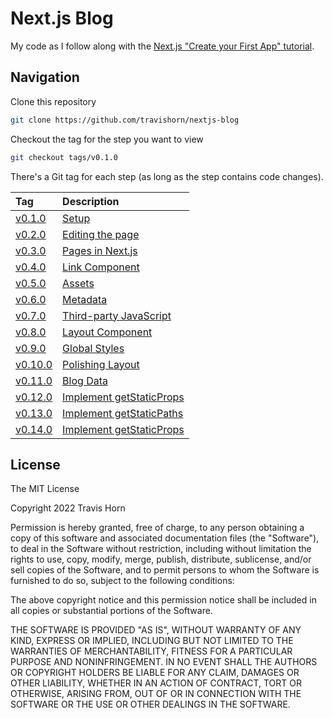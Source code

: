 # Next.js Blog

My code as I follow along with the [Next.js "Create your First App"
tutorial](https://nextjs.org/learn/basics/create-nextjs-app).

## Navigation

Clone this repository

```bash
git clone https://github.com/travishorn/nextjs-blog
```

Checkout the tag for the step you want to view

```bash
git checkout tags/v0.1.0
```

There's a Git tag for each step (as long as the step contains code changes).

| Tag                                                               | Description                                                                                          |
|:------------------------------------------------------------------|:-----------------------------------------------------------------------------------------------------|
| [v0.1.0](https://github.com/travishorn/nextjs-blog/tree/v0.1.0)   | [Setup](https://nextjs.org/learn/basics/create-nextjs-app/setup)                                     |
| [v0.2.0](https://github.com/travishorn/nextjs-blog/tree/v0.2.0)   | [Editing the page](https://nextjs.org/learn/basics/create-nextjs-app/editing-the-page)               |
| [v0.3.0](https://github.com/travishorn/nextjs-blog/tree/v0.3.0)   | [Pages in Next.js](https://nextjs.org/learn/basics/navigate-between-pages/pages-in-nextjs)           |
| [v0.4.0](https://github.com/travishorn/nextjs-blog/tree/v0.4.0)   | [Link Component](https://nextjs.org/learn/basics/navigate-between-pages/link-component)              |
| [v0.5.0](https://github.com/travishorn/nextjs-blog/tree/v0.5.0)   | [Assets](https://nextjs.org/learn/basics/assets-metadata-css/assets)                                 |
| [v0.6.0](https://github.com/travishorn/nextjs-blog/tree/v0.6.0)   | [Metadata](https://nextjs.org/learn/basics/assets-metadata-css/metadata)                             |
| [v0.7.0](https://github.com/travishorn/nextjs-blog/tree/v0.7.0)   | [Third-party JavaScript](https://nextjs.org/learn/basics/assets-metadata-css/third-party-javascript) |
| [v0.8.0](https://github.com/travishorn/nextjs-blog/tree/v0.8.0)   | [Layout Component](https://nextjs.org/learn/basics/assets-metadata-css/layout-component)             |
| [v0.9.0](https://github.com/travishorn/nextjs-blog/tree/v0.9.0)   | [Global Styles](https://nextjs.org/learn/basics/assets-metadata-css/global-styles)                   |
| [v0.10.0](https://github.com/travishorn/nextjs-blog/tree/v0.10.0) | [Polishing Layout](https://nextjs.org/learn/basics/assets-metadata-css/polishing-layout)             |
| [v0.11.0](https://github.com/travishorn/nextjs-blog/tree/v0.11.0) | [Blog Data](https://nextjs.org/learn/basics/data-fetching/blog-data)                                 |
| [v0.12.0](https://github.com/travishorn/nextjs-blog/tree/v0.12.0) | [Implement getStaticProps](https://nextjs.org/learn/basics/data-fetching/implement-getstaticprops)   |
| [v0.13.0](https://github.com/travishorn/nextjs-blog/tree/v0.13.0) | [Implement getStaticPaths](https://nextjs.org/learn/basics/dynamic-routes/implement-getstaticpaths)  |
| [v0.14.0](https://github.com/travishorn/nextjs-blog/tree/v0.14.0) | [Implement getStaticProps](https://nextjs.org/learn/basics/dynamic-routes/implement-getstaticprops)  |

## License

The MIT License

Copyright 2022 Travis Horn

Permission is hereby granted, free of charge, to any person obtaining a copy of
this software and associated documentation files (the "Software"), to deal in
the Software without restriction, including without limitation the rights to
use, copy, modify, merge, publish, distribute, sublicense, and/or sell copies of
the Software, and to permit persons to whom the Software is furnished to do so,
subject to the following conditions:

The above copyright notice and this permission notice shall be included in all
copies or substantial portions of the Software.

THE SOFTWARE IS PROVIDED "AS IS", WITHOUT WARRANTY OF ANY KIND, EXPRESS OR
IMPLIED, INCLUDING BUT NOT LIMITED TO THE WARRANTIES OF MERCHANTABILITY, FITNESS
FOR A PARTICULAR PURPOSE AND NONINFRINGEMENT. IN NO EVENT SHALL THE AUTHORS OR
COPYRIGHT HOLDERS BE LIABLE FOR ANY CLAIM, DAMAGES OR OTHER LIABILITY, WHETHER
IN AN ACTION OF CONTRACT, TORT OR OTHERWISE, ARISING FROM, OUT OF OR IN
CONNECTION WITH THE SOFTWARE OR THE USE OR OTHER DEALINGS IN THE SOFTWARE.
